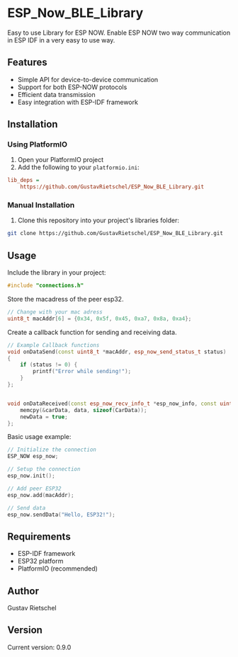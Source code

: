 # ESP_Now_BLE_Library

Easy to use Library for ESP NOW. Enable ESP NOW two way communication in ESP IDF in a very easy to use way. 

## Features

- Simple API for device-to-device communication
- Support for both ESP-NOW protocols
- Efficient data transmission
- Easy integration with ESP-IDF framework

## Installation

### Using PlatformIO

1. Open your PlatformIO project
2. Add the following to your `platformio.ini`:
```ini
lib_deps =
    https://github.com/GustavRietschel/ESP_Now_BLE_Library.git
```

### Manual Installation

1. Clone this repository into your project's libraries folder:
```bash
git clone https://github.com/GustavRietschel/ESP_Now_BLE_Library.git
```

## Usage

Include the library in your project:
```cpp
#include "connections.h"
```

Store the macadress of the peer esp32. 
```cpp
// Change with your mac adress
uint8_t macAddr[6] = {0x34, 0x5f, 0x45, 0xa7, 0x8a, 0xa4};
```

Create a callback function for sending and receiving data. 
```cpp
// Example Callback functions
void onDataSend(const uint8_t *macAddr, esp_now_send_status_t status) 
{
    if (status != 0) {
        printf("Error while sending!");
    }
};


void onDataReceived(const esp_now_recv_info_t *esp_now_info, const uint8_t *data, int len) {
    memcpy(&carData, data, sizeof(CarData));
    newData = true;
};
```

Basic usage example:
```cpp
// Initialize the connection
ESP_NOW esp_now;

// Setup the connection
esp_now.init();

// Add peer ESP32
esp_now.add(macAddr);

// Send data
esp_now.sendData("Hello, ESP32!");
```

## Requirements

- ESP-IDF framework
- ESP32 platform
- PlatformIO (recommended)


## Author

Gustav Rietschel

## Version

Current version: 0.9.0
